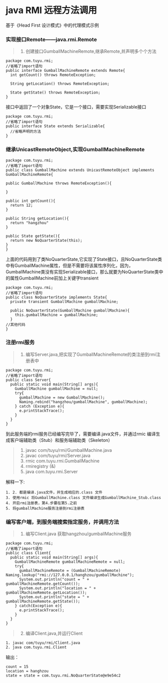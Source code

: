 # java RMI 远程方法调用
基于《Head First 设计模式》中的代理模式示例

### 实现接口Remote——java.rmi.Remote
> 1. 创建接口GumballMachineRemote,继承Remote,并声明多个个方法

```
package com.tuyu.rmi;
//省略了import语句
public interface GumballMachineRemote extends Remote{
  int getCount() throws RemoteException;

  String getLocation() throws RemoteException;

  State getState() throws RemoteException;
}
```
接口中返回了一个对象State，它是一个接口，需要实现Serializable接口
```
package com.tuyu.rmi;
//省略了import语句
public interface State extends Serializable{
  //省略声明的方法
}
```

### 继承UnicastRemoteObject,实现GumballMachineRemote

```
package com.tuyu.rmi;
//省略了import语句
public class GumballMachine extends UnicastRemoteObject implements GumballMachineRemote{

public GumballMachine throws RemoteException(){

}

public int getCount(){
  return 12;
}

public String getLocation(){
  return "hangzhou"
}

public State getState(){
  return new NoQuarterState(this);
}
}
```

上面的代码用到了类NoQuarterState,它实现了State接口，且NoQuarterState类中有GumballMachine属性，但是不需要将该属性序列化，因为，GumballMachine类没有实现Serializable接口，那么就要为NoQuarterState类中的属性GumballMachine前加上关键字transient

```
package com.tuyu.rmi;
//省略了import语句
public class NoQuarterState implements State{
  private transient GumballMachine gumballMachine;

  public NoQuarterState(GumballMachine gumballMachine){
    this.gumballMachine = gumballMachine;
  }
//其他代码
}
```
### 注册rmi服务

> 1. 编写Server.java,把实现了GumballMachineRemote的类注册到rmi注册表中

```
package com.tuyu.rmi;
//省略了import语句
public class Server{
  public static void main(String[] args){
    GumballMachine gumballMachine = null;
    try{
      gumballMachine = new GumballMachine();
      Naming.rebind("hangzhou/gumballMachine", gumballMachine);
    } catch (Exception e){
      e.printStackTrace();
    }
  }
}
```

到此服务端的rmi服务已经编写完毕了，需要编译.java文件，并通过rmic 编译生成客户端辅助类（Stub）和服务端辅助类（Skeleton）
> 1. javac com/tuyu/rmi/GumballMachine.java
> 2. javac com/tuyu/rmi/Server.java
> 3. rmic com.tuyu.rmi.GumballMachine
> 4. rmiregistry (&)
> 5. java com.tuyu.rmi.Server

解释一下:

```
1. 2. 都是编译.java文件，并生成相应的.class 文件
3. 使用rmic 将GumballMachine.class 文件编译生成GumballMachine_Stub.class
4. 开启rmi注册表，第4.步要在第5.之前
5. 将gumballMachine服务注册到rmi注册表
```
### 编写客户端，到服务端搜索指定服务，并调用方法

> 1. 编写Client.java 获取hangzhou/gumballMachine服务

```
package com.tuyu.rmi;
//省略了import语句
public class Client{
  public static void main(String[] args){
    GumballMachineRemote gumballMachineRemote = null;
    try{
      gumballMachineRemote = (GumballMachineRemote) Naming.lookup("rmi://127.0.0.1/hanghzou/gumballMachine");
      System.out.println("count = " + gumballMachineRemote.getCount());
      System.out.println("location = " + gumballMachineRemote.getLocation());
      System.out.println("state = " + gumballMachineRemote.getState());
    } catch(Exception e){
      e.printStackTrace();
    }
  }
}
```

> 2. 编译Client.java,并运行Client

```
1. javac com/tuyu/rmi/Client.java
2. java com.tuyu.rmi.Client
```

输出：

```
count = 15
location = hanghzou
state = state = com.tuyu.rmi.NoQuarterState@e9e54c2
```
